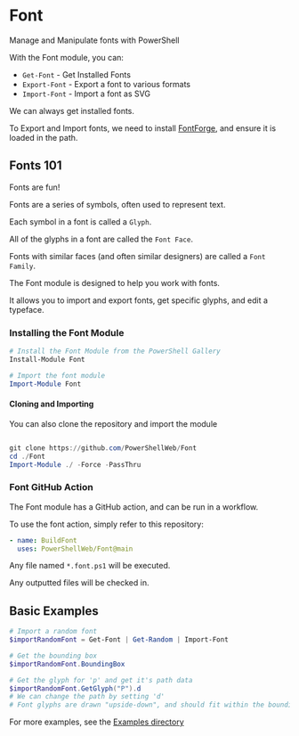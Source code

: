 # Font

Manage and Manipulate fonts with PowerShell

With the Font module, you can:

* `Get-Font` - Get Installed Fonts
* `Export-Font` - Export a font to various formats
* `Import-Font` - Import a font as SVG

We can always get installed fonts.

To Export and Import fonts, we need to install [FontForge](https://fontforge.org/), and ensure it is loaded in the path.

## Fonts 101

Fonts are fun!

Fonts are a series of symbols, often used to represent text.

Each symbol in a font is called a `Glyph`.

All of the glyphs in a font are called the `Font Face`.

Fonts with similar faces (and often similar designers) are called a `Font Family`.

The Font module is designed to help you work with fonts.  

It allows you to import and export fonts, get specific glyphs, and edit a typeface.


### Installing the Font Module

~~~PowerShell
# Install the Font Module from the PowerShell Gallery
Install-Module Font 
~~~

~~~PowerShell
# Import the font module
Import-Module Font 
~~~

#### Cloning and Importing

You can also clone the repository and import the module

~~~PowerShell

git clone https://github.com/PowerShellWeb/Font
cd ./Font
Import-Module ./ -Force -PassThru

~~~

### Font GitHub Action

The Font module has a GitHub action, and can be run in a workflow.

To use the font action, simply refer to this repository:

~~~yaml
- name: BuildFont
  uses: PowerShellWeb/Font@main
~~~

Any file named `*.font.ps1` will be executed.  

Any outputted files will be checked in.

## Basic Examples

~~~PowerShell
# Import a random font
$importRandomFont = Get-Font | Get-Random | Import-Font

# Get the bounding box
$importRandomFont.BoundingBox

# Get the glyph for 'p' and get it's path data
$importRandomFont.GetGlyph("P").d
# We can change the path by setting 'd'
# Font glyphs are drawn "upside-down", and should fit within the bounding box.
~~~

For more examples, see the [Examples directory](./Examples/)